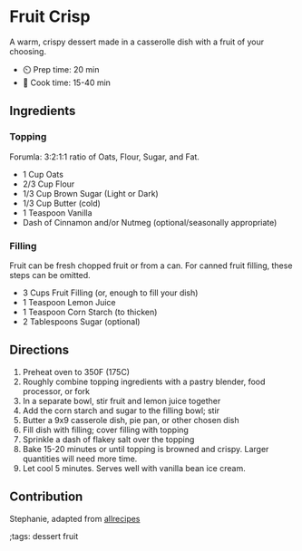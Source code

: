 # Fruit Crisp

A warm, crispy dessert made in a casserolle dish with a fruit of your choosing.

- ⏲️ Prep time: 20 min
- 🍳 Cook time: 15-40 min

## Ingredients

### Topping

Forumla: 3:2:1:1 ratio of Oats, Flour, Sugar, and Fat.

- 1 Cup Oats
- 2/3 Cup Flour
- 1/3 Cup Brown Sugar (Light or Dark)
- 1/3 Cup Butter (cold)
- 1 Teaspoon Vanilla
- Dash of Cinnamon and/or Nutmeg (optional/seasonally appropriate) 

### Filling

Fruit can be fresh chopped fruit or from a can. For canned fruit filling, these steps can be omitted.

- 3 Cups Fruit Filling (or, enough to fill your dish)
- 1 Teaspoon Lemon Juice
- 1 Teaspoon Corn Starch (to thicken)
- 2 Tablespoons Sugar (optional)

## Directions

1. Preheat oven to 350F (175C)
2. Roughly combine topping ingredients with a pastry blender, food processor, or fork
3. In a separate bowl, stir fruit and lemon juice together
4. Add the corn starch and sugar to the filling bowl; stir
5. Butter a 9x9 casserole dish, pie pan, or other chosen dish
6. Fill dish with filling; cover filling with topping
7. Sprinkle a dash of flakey salt over the topping
8. Bake 15-20 minutes or until topping is browned and crispy. Larger quantities will need more time.
9. Let cool 5 minutes. Serves well with vanilla bean ice cream.

## Contribution
Stephanie, adapted from [allrecipes](https://www.allrecipes.com/article/how-to-make-fruit-crisp/)

;tags: dessert fruit
